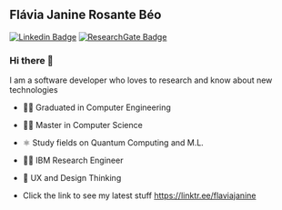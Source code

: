 ## Flávia Janine Rosante Béo

[![Linkedin Badge](https://img.shields.io/badge/-LinkedIn-blue?style=flat&logo=LinkedIn&logoColor=white)](https://www.linkedin.com/in/flaviabeo/)
[![ResearchGate Badge](https://img.shields.io/static/v1?label=&logo=ResearchGate&message=ResearchGate&color=grey)](https://www.researchgate.net/profile/Flavia_Beo2)

### Hi there 👋

I am a software developer who loves to research and know about new technologies 

- 👩‍🎓 Graduated in Computer Engineering 
- 👩‍🎓 Master in Computer Science
- ⚛️ Study fields on Quantum Computing and M.L.
- 👩‍💻 IBM Research Engineer
- 🌟 UX and Design Thinking


- Click the link to see my latest stuff https://linktr.ee/flaviajanine
